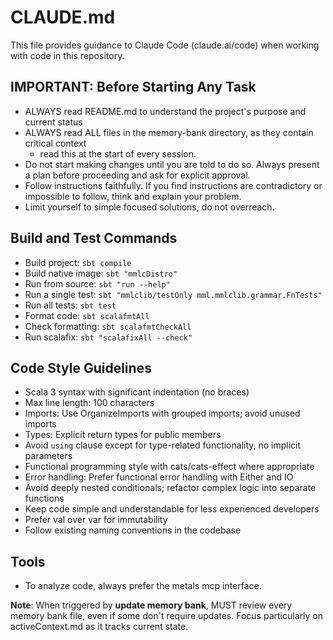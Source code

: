 # CLAUDE.md

This file provides guidance to Claude Code (claude.ai/code) when working with code in this repository.

## IMPORTANT: Before Starting Any Task
- ALWAYS read README.md to understand the project's purpose and current status
- ALWAYS read ALL files in the memory-bank directory, as they contain critical context
    - read this at the start of every session.
- Do not start making changes until you are told to do so. Always present a plan before proceeding and ask for explicit approval.
- Follow instructions faithfully. If you find instructions are contradictory or impossible to follow, think and explain your problem.
- Limit yourself to simple focused solutions, do not overreach.

## Build and Test Commands
- Build project: `sbt compile`
- Build native image: `sbt "mmlcDistro"`
- Run from source: `sbt "run --help"`
- Run a single test: `sbt "mmlclib/testOnly mml.mmlclib.grammar.FnTests"`
- Run all tests: `sbt test`
- Format code: `sbt scalafmtAll`
- Check formatting: `sbt scalafmtCheckAll`
- Run scalafix: `sbt "scalafixAll --check"`

## Code Style Guidelines
- Scala 3 syntax with significant indentation (no braces)
- Max line length: 100 characters
- Imports: Use OrganizeImports with grouped imports; avoid unused imports
- Types: Explicit return types for public members
- Avoid `using` clause except for type-related functionality, no implicit parameters
- Functional programming style with cats/cats-effect where appropriate
- Error handling: Prefer functional error handling with Either and IO
- Avoid deeply nested conditionals; refactor complex logic into separate functions
- Keep code simple and understandable for less experienced developers
- Prefer val over var for immutability
- Follow existing naming conventions in the codebase

## Tools

* To analyze code, always prefer the metals mcp interface.


**Note**: When triggered by **update memory bank**, MUST review every memory bank file, 
even if some don't require updates. Focus particularly on activeContext.md  as it tracks current state.


